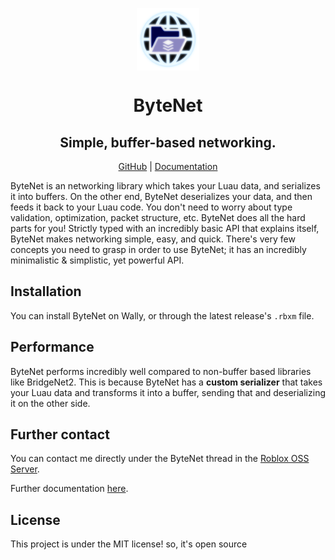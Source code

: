<div align="center">
  
  <img align="center" src="./docs/assets/bytenetLogo.png" width=100 height=100></img>

# ByteNet

## Simple, buffer-based networking.

[GitHub](https://github.com/ffrostflame/ByteNet) | [Documentation](https://ffrostflame.github.io/ByteNet/)

</div>

ByteNet is an networking library which takes your Luau data, and serializes it into buffers. On the other end, ByteNet deserializes your data, and then feeds it back to your Luau code. You don't need to worry about type validation, optimization, packet structure, etc. ByteNet does all the hard parts for you! Strictly typed with an incredibly basic API that explains itself, ByteNet makes networking simple, easy, and quick. There's very few concepts you need to grasp in order to use ByteNet; it has an incredibly minimalistic & simplistic, yet powerful API.

## Installation

You can install ByteNet on Wally, or through the latest release's `.rbxm` file.

## Performance

ByteNet performs incredibly well compared to non-buffer based libraries like BridgeNet2. This is because ByteNet has a **custom serializer** that takes your Luau data and transforms it into a buffer, sending that and deserializing it on the other side.

## Further contact

You can contact me directly under the ByteNet thread in the [Roblox OSS Server](https://discord.gg/5KjV64PA3d).

Further documentation [here](https://ffrostflame.github.io/ByteNet/).

## License

This project is under the MIT license! so, it's open source
